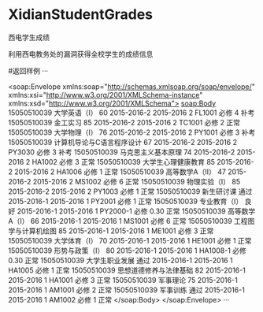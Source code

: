 # XidianStudentGrades
西电学生成绩

利用西电教务处的漏洞获得全校学生的成绩信息

#返回样例
···
<?xml version="1.0" encoding="utf-8"?>
<soap:Envelope xmlns:soap="http://schemas.xmlsoap.org/soap/envelope/"
               xmlns:xsi="http://www.w3.org/2001/XMLSchema-instance" xmlns:xsd="http://www.w3.org/2001/XMLSchema">
    <soap:Body>
        <GetMyGradesResponse xmlns="http://murpcn.com/murpwebservice/">
            <GetMyGradesResult>
                <PublicStruct>
                    <Extend1>15050510039</Extend1>
                    <Extend2>大学英语（Ⅰ）</Extend2>
                    <Extend3>60</Extend3>
                    <Extend4>2015-2016-2</Extend4>
                    <Extend5>2015-2016</Extend5>
                    <Extend6>2</Extend6>
                    <Extend7>FL1001</Extend7>
                    <Extend8/>
                    <Extend9>必修</Extend9>
                    <Extend10>4</Extend10>
                    <Extend11/>
                    <Extend12>补考</Extend12>
                </PublicStruct>
                <PublicStruct>
                    <Extend1>15050510039</Extend1>
                    <Extend2>金工实习</Extend2>
                    <Extend3>85</Extend3>
                    <Extend4>2015-2016-2</Extend4>
                    <Extend5>2015-2016</Extend5>
                    <Extend6>2</Extend6>
                    <Extend7>TC1001</Extend7>
                    <Extend8/>
                    <Extend9>必修</Extend9>
                    <Extend10>2</Extend10>
                    <Extend11/>
                    <Extend12>正常</Extend12>
                </PublicStruct>
                <PublicStruct>
                    <Extend1>15050510039</Extend1>
                    <Extend2>大学物理（Ⅰ）</Extend2>
                    <Extend3>76</Extend3>
                    <Extend4>2015-2016-2</Extend4>
                    <Extend5>2015-2016</Extend5>
                    <Extend6>2</Extend6>
                    <Extend7>PY1001</Extend7>
                    <Extend8/>
                    <Extend9>必修</Extend9>
                    <Extend10>3</Extend10>
                    <Extend11/>
                    <Extend12>补考</Extend12>
                </PublicStruct>
                <PublicStruct>
                    <Extend1>15050510039</Extend1>
                    <Extend2>计算机导论与C语言程序设计</Extend2>
                    <Extend3>67</Extend3>
                    <Extend4>2015-2016-2</Extend4>
                    <Extend5>2015-2016</Extend5>
                    <Extend6>2</Extend6>
                    <Extend7>PY3030</Extend7>
                    <Extend8/>
                    <Extend9>必修</Extend9>
                    <Extend10>3</Extend10>
                    <Extend11/>
                    <Extend12>补考</Extend12>
                </PublicStruct>
                <PublicStruct>
                    <Extend1>15050510039</Extend1>
                    <Extend2>马克思主义基本原理</Extend2>
                    <Extend3>74</Extend3>
                    <Extend4>2015-2016-2</Extend4>
                    <Extend5>2015-2016</Extend5>
                    <Extend6>2</Extend6>
                    <Extend7>HA1002</Extend7>
                    <Extend8/>
                    <Extend9>必修</Extend9>
                    <Extend10>3</Extend10>
                    <Extend11/>
                    <Extend12>正常</Extend12>
                </PublicStruct>
                <PublicStruct>
                    <Extend1>15050510039</Extend1>
                    <Extend2>大学生心理健康教育</Extend2>
                    <Extend3>85</Extend3>
                    <Extend4>2015-2016-2</Extend4>
                    <Extend5>2015-2016</Extend5>
                    <Extend6>2</Extend6>
                    <Extend7>HA1006</Extend7>
                    <Extend8/>
                    <Extend9>必修</Extend9>
                    <Extend10>1</Extend10>
                    <Extend11/>
                    <Extend12>正常</Extend12>
                </PublicStruct>
                <PublicStruct>
                    <Extend1>15050510039</Extend1>
                    <Extend2>高等数学A（Ⅱ）</Extend2>
                    <Extend3>47</Extend3>
                    <Extend4>2015-2016-2</Extend4>
                    <Extend5>2015-2016</Extend5>
                    <Extend6>2</Extend6>
                    <Extend7>MS1002</Extend7>
                    <Extend8/>
                    <Extend9>必修</Extend9>
                    <Extend10>6</Extend10>
                    <Extend11/>
                    <Extend12>正常</Extend12>
                </PublicStruct>
                <PublicStruct>
                    <Extend1>15050510039</Extend1>
                    <Extend2>物理实验（Ⅰ）</Extend2>
                    <Extend3>85</Extend3>
                    <Extend4>2015-2016-2</Extend4>
                    <Extend5>2015-2016</Extend5>
                    <Extend6>2</Extend6>
                    <Extend7>PY1003</Extend7>
                    <Extend8/>
                    <Extend9>必修</Extend9>
                    <Extend10>1</Extend10>
                    <Extend11/>
                    <Extend12>正常</Extend12>
                </PublicStruct>
                <PublicStruct>
                    <Extend1>15050510039</Extend1>
                    <Extend2>新生研讨课</Extend2>
                    <Extend3>通过</Extend3>
                    <Extend4>2015-2016-1</Extend4>
                    <Extend5>2015-2016</Extend5>
                    <Extend6>1</Extend6>
                    <Extend7>PY2001</Extend7>
                    <Extend8/>
                    <Extend9>必修</Extend9>
                    <Extend10>1</Extend10>
                    <Extend11/>
                    <Extend12>正常</Extend12>
                </PublicStruct>
                <PublicStruct>
                    <Extend1>15050510039</Extend1>
                    <Extend2>专业教育（Ⅰ）</Extend2>
                    <Extend3>良好</Extend3>
                    <Extend4>2015-2016-1</Extend4>
                    <Extend5>2015-2016</Extend5>
                    <Extend6>1</Extend6>
                    <Extend7>PY2000-1</Extend7>
                    <Extend8/>
                    <Extend9>必修</Extend9>
                    <Extend10>0.30</Extend10>
                    <Extend11/>
                    <Extend12>正常</Extend12>
                </PublicStruct>
                <PublicStruct>
                    <Extend1>15050510039</Extend1>
                    <Extend2>高等数学A（Ⅰ）</Extend2>
                    <Extend3>66</Extend3>
                    <Extend4>2015-2016-1</Extend4>
                    <Extend5>2015-2016</Extend5>
                    <Extend6>1</Extend6>
                    <Extend7>MS1001</Extend7>
                    <Extend8/>
                    <Extend9>必修</Extend9>
                    <Extend10>6</Extend10>
                    <Extend11/>
                    <Extend12>正常</Extend12>
                </PublicStruct>
                <PublicStruct>
                    <Extend1>15050510039</Extend1>
                    <Extend2>工程图学与计算机绘图</Extend2>
                    <Extend3>85</Extend3>
                    <Extend4>2015-2016-1</Extend4>
                    <Extend5>2015-2016</Extend5>
                    <Extend6>1</Extend6>
                    <Extend7>ME1001</Extend7>
                    <Extend8/>
                    <Extend9>必修</Extend9>
                    <Extend10>3</Extend10>
                    <Extend11/>
                    <Extend12>正常</Extend12>
                </PublicStruct>
                <PublicStruct>
                    <Extend1>15050510039</Extend1>
                    <Extend2>大学体育（Ⅰ）</Extend2>
                    <Extend3>70</Extend3>
                    <Extend4>2015-2016-1</Extend4>
                    <Extend5>2015-2016</Extend5>
                    <Extend6>1</Extend6>
                    <Extend7>HE1001</Extend7>
                    <Extend8/>
                    <Extend9>必修</Extend9>
                    <Extend10>1</Extend10>
                    <Extend11/>
                    <Extend12>正常</Extend12>
                </PublicStruct>
                <PublicStruct>
                    <Extend1>15050510039</Extend1>
                    <Extend2>形势与政策（Ⅰ）</Extend2>
                    <Extend3>80</Extend3>
                    <Extend4>2015-2016-1</Extend4>
                    <Extend5>2015-2016</Extend5>
                    <Extend6>1</Extend6>
                    <Extend7>HA1008-1</Extend7>
                    <Extend8/>
                    <Extend9>必修</Extend9>
                    <Extend10>0.30</Extend10>
                    <Extend11/>
                    <Extend12>正常</Extend12>
                </PublicStruct>
                <PublicStruct>
                    <Extend1>15050510039</Extend1>
                    <Extend2>大学生职业发展</Extend2>
                    <Extend3>通过</Extend3>
                    <Extend4>2015-2016-1</Extend4>
                    <Extend5>2015-2016</Extend5>
                    <Extend6>1</Extend6>
                    <Extend7>HA1005</Extend7>
                    <Extend8/>
                    <Extend9>必修</Extend9>
                    <Extend10>1</Extend10>
                    <Extend11/>
                    <Extend12>正常</Extend12>
                </PublicStruct>
                <PublicStruct>
                    <Extend1>15050510039</Extend1>
                    <Extend2>思想道德修养与法律基础</Extend2>
                    <Extend3>82</Extend3>
                    <Extend4>2015-2016-1</Extend4>
                    <Extend5>2015-2016</Extend5>
                    <Extend6>1</Extend6>
                    <Extend7>HA1001</Extend7>
                    <Extend8/>
                    <Extend9>必修</Extend9>
                    <Extend10>3</Extend10>
                    <Extend11/>
                    <Extend12>正常</Extend12>
                </PublicStruct>
                <PublicStruct>
                    <Extend1>15050510039</Extend1>
                    <Extend2>军事理论</Extend2>
                    <Extend3>75</Extend3>
                    <Extend4>2015-2016-1</Extend4>
                    <Extend5>2015-2016</Extend5>
                    <Extend6>1</Extend6>
                    <Extend7>AM1001</Extend7>
                    <Extend8/>
                    <Extend9>必修</Extend9>
                    <Extend10>2</Extend10>
                    <Extend11/>
                    <Extend12>正常</Extend12>
                </PublicStruct>
                <PublicStruct>
                    <Extend1>15050510039</Extend1>
                    <Extend2>军事训练</Extend2>
                    <Extend3>通过</Extend3>
                    <Extend4>2015-2016-1</Extend4>
                    <Extend5>2015-2016</Extend5>
                    <Extend6>1</Extend6>
                    <Extend7>AM1002</Extend7>
                    <Extend8/>
                    <Extend9>必修</Extend9>
                    <Extend10>1</Extend10>
                    <Extend11/>
                    <Extend12>正常</Extend12>
                </PublicStruct>
            </GetMyGradesResult>
        </GetMyGradesResponse>
    </soap:Body>
</soap:Envelope>
···
